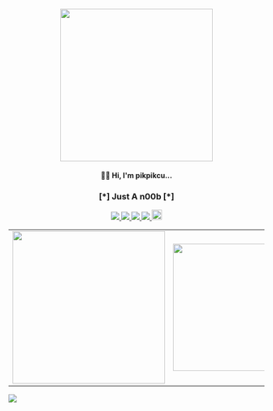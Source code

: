 <h4 align="center"><img src="https://raw.githubusercontent.com/pikpikcu/pikpikcu/master/PirateHack-AgADcgEAAugVJyI.gif" width="300px" height="300px">

</a>
<h4 align="center">🤟🏻 Hi, I'm pikpikcu...</h4> 
<h3 align="center">  [*] Just A n00b [*]</h3> 
<p align="center">
  </a>
  <a href="https://twitter.com/sec715">
    <img src="https://img.shields.io/twitter/follow/sec715">
 </a>
  <a href="https://github.com/pikpikcu">
    <img src="https://img.shields.io/github/followers/pikpikcu?style=social">
 </a>
   <a href="https://github.com/pikpikcu/XRCross">
   <img src="https://img.shields.io/github/stars/pikpikcu/XRCross?style=social">
   </a>
  <a href="https://github.com/pikpikcu/Pentest-Tools-Framework">
   <img src="https://img.shields.io/github/stars/pikpikcu/Pentest-Tools-Framework?style=social">
   </a>
   <a href="https://www.buymeacoffee.com/pikpikcu">
    <img src="https://cdn.buymeacoffee.com/buttons/default-black.png" alt="Buy Me A Coffee" height="20px">
     </a>
 </a>
</p>

<center><table><tr>
<td><img src="https://github-readme-stats.vercel.app/api?username=pikpikcu&show_icons=true&theme=radical" width="300px" height="300px"></td>
<td><a href="https://github.com/pikpikcu/XRCross"><img src="https://github-readme-stats.vercel.app/api/pin/?username=pikpikcu&repo=XRCross" width="250px" height="250px"></td>
<td><img src="https://github-readme-stats.vercel.app/api/top-langs/?username=pikpikcu&&layout=compact&theme=blue-green" width="250px" height="250px"></td>
 </tr></table></center>
 
 <img src="https://raw.githubusercontent.com/pikpikcu/pikpikcu/master/output.gif">
